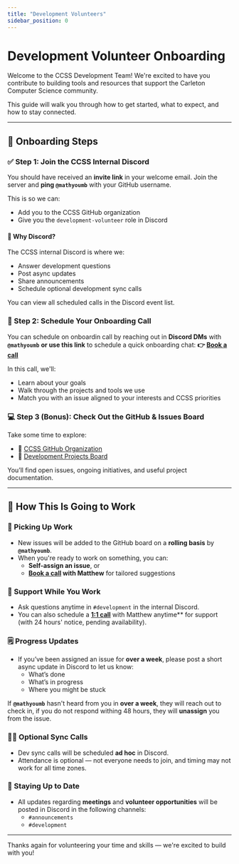 ```yaml
---
title: "Development Volunteers"
sidebar_position: 0
---
```


# Development Volunteer Onboarding

Welcome to the CCSS Development Team! We're excited to have you contribute to building tools and resources that support the Carleton Computer Science community.

This guide will walk you through how to get started, what to expect, and how to stay connected.

---

## 🚀 Onboarding Steps

### ✅ Step 1: Join the CCSS Internal Discord

You should have received an **invite link** in your welcome email. Join the server and **ping `@mathyoumb`** with your GitHub username.

This is so we can:

- Add you to the CCSS GitHub organization
- Give you the `development-volunteer` role in Discord

#### 💬 **Why Discord?**

The CCSS internal Discord is where we:

- Answer development questions
- Post async updates
- Share announcements
- Schedule optional development sync calls

You can view all scheduled calls in the Discord event list.

### 📅 Step 2: Schedule Your Onboarding Call

You can schedule on onboardin call by reaching out in **Discord DMs** with **`@mathyoumb`** **or use this link** to schedule a quick onboarding chat: **👉 [Book a call](https://calendly.com/matthewmacraebovell/chats)**

In this call, we'll:

- Learn about your goals
- Walk through the projects and tools we use
- Match you with an issue aligned to your interests and CCSS priorities

### 💻 Step 3 (Bonus): Check Out the GitHub & Issues Board

Take some time to explore:

- 📂 [CCSS GitHub Organization](https://github.com/CarletonComputerScienceSociety)
- 🔧 [Development Projects Board](https://github.com/orgs/CarletonComputerScienceSociety/projects/24)

You’ll find open issues, ongoing initiatives, and useful project documentation.

---

## 🧭 How This Is Going to Work

### 📌 Picking Up Work

- New issues will be added to the GitHub board on a **rolling basis** by **`@mathyoumb`**.
- When you're ready to work on something, you can:
  - **Self-assign an issue**, or
  - **[Book a call](https://calendly.com/matthewmacraebovell/chats) with Matthew** for tailored suggestions

### 🤝 Support While You Work

- Ask questions anytime in `#development` in the internal Discord.
- You can also schedule a **[1:1 call](https://calendly.com/matthewmacraebovell/chats)** with Matthew anytime\*\* for support (with 24 hours' notice, pending availability).

### 🗒️ Progress Updates

- If you’ve been assigned an issue for **over a week**, please post a short async update in Discord to let us know:
  - What’s done
  - What’s in progress
  - Where you might be stuck

If **`@mathyoumb`** hasn't heard from you in **over a week**, they will reach out to check in, if you do not respond withing 48 hours, they will **unassign** you from the issue.

### 🧑‍💻 Optional Sync Calls

- Dev sync calls will be scheduled **ad hoc** in Discord.
- Attendance is optional — not everyone needs to join, and timing may not work for all time zones.

### 📢 Staying Up to Date

- All updates regarding **meetings** and **volunteer opportunities** will be posted in Discord in the following channels:
  - `#announcements`
  - `#development`

---

Thanks again for volunteering your time and skills — we're excited to build with you!
